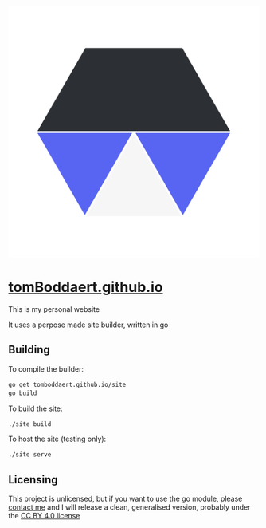 ![My Logo](rawPages/resources/profile-image.svg)
# [tomBoddaert.github.io](https://tomBoddaert.github.io/)

This is my personal website

It uses a perpose made site builder, written in go

## Building

To compile the builder:
``` sh
go get tomboddaert.github.io/site
go build
```

To build the site:
``` sh
./site build
```

To host the site (testing only):
``` sh
./site serve
```

## Licensing

This project is unlicensed, but if you want to use the go module, please [contact me](https://tomBoddaert.com/contact) and I will release a clean, generalised version, probably under the [CC BY 4.0 license](https://creativecommons.org/licenses/by/4.0/)